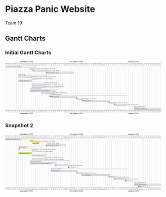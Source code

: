 # Piazza Panic Website
Team 19 


## Gantt Charts
### Initial Gantt Charts
![alt text](https://github.com/Piebee007/PiazzaPanicWebsite/blob/main/GanttCharts/GanttChartInitial.png "Initial Plan")

### Snapshot 2
![alt text](https://github.com/Piebee007/PiazzaPanicWebsite/blob/main/GanttCharts/GanttChart2.png "Snapshot 2")


